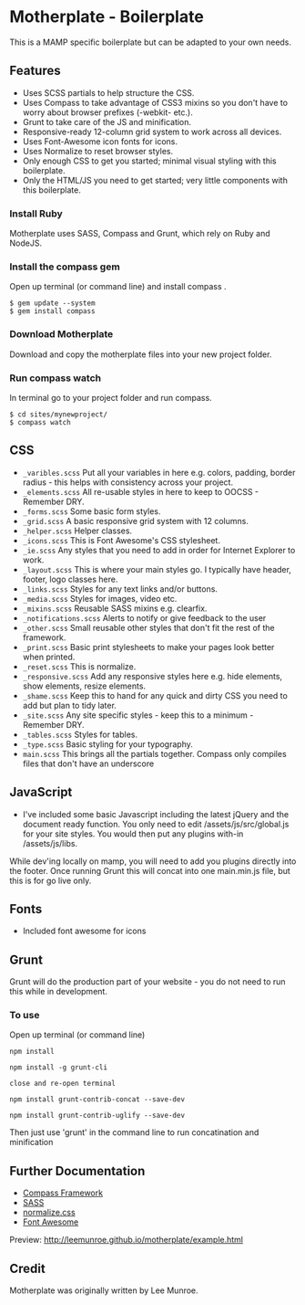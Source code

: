 # Motherplate - Boilerplate

This is a MAMP specific boilerplate but can be adapted to your own needs.

## Features
* Uses SCSS partials to help structure the CSS.
* Uses Compass to take advantage of CSS3 mixins so you don't have to worry about browser prefixes (-webkit- etc.).
* Grunt to take care of the JS and minification.
* Responsive-ready 12-column grid system to work across all devices.
* Uses Font-Awesome icon fonts for icons.
* Uses Normalize to reset browser styles.
* Only enough CSS to get you started; minimal visual styling with this boilerplate.
* Only the HTML/JS you need to get started; very little components with this boilerplate.

### Install Ruby
Motherplate uses SASS, Compass and Grunt, which rely on Ruby and NodeJS.

### Install the compass gem
Open up terminal (or command line) and install compass .
```
$ gem update --system
$ gem install compass
```
### Download Motherplate
Download and copy the motherplate files into your new project folder.

### Run compass watch
In terminal go to your project folder and run compass.
```
$ cd sites/mynewproject/
$ compass watch
```

## CSS
* `_varibles.scss` Put all your variables in here e.g. colors, padding, border radius - this helps with consistency across your project.
* `_elements.scss` All re-usable styles in here to keep to OOCSS - Remember DRY.
* `_forms.scss` Some basic form styles.
* `_grid.scss` A basic responsive grid system with 12 columns.
* `_helper.scss` Helper classes.
* `_icons.scss` This is Font Awesome's CSS stylesheet.
* `_ie.scss` Any styles that you need to add in order for Internet Explorer to work.
* `_layout.scss` This is where your main styles go. I typically have header, footer, logo classes here.
* `_links.scss` Styles for any text links and/or buttons.
* `_media.scss` Styles for images, video etc.
* `_mixins.scss` Reusable SASS mixins e.g. clearfix.
* `_notifications.scss` Alerts to notify or give feedback to the user
* `_other.scss` Small reusable other styles that don't fit the rest of the framework.
* `_print.scss` Basic print stylesheets to make your pages look better when printed.
* `_reset.scss` This is normalize.
* `_responsive.scss` Add any responsive styles here e.g. hide elements, show elements, resize elements.
* `_shame.scss` Keep this to hand for any quick and dirty CSS you need to add but plan to tidy later.
* `_site.scss` Any site specific styles - keep this to a minimum - Remember DRY.
* `_tables.scss` Styles for tables.
* `_type.scss` Basic styling for your typography.
* `main.scss` This brings all the partials together. Compass only compiles files that don't have an underscore

## JavaScript ##
* I've included some basic Javascript including the latest jQuery and the document ready function. You only need to edit /assets/js/src/global.js for your site styles. You would then put any plugins with-in /assets/js/libs.

While dev'ing locally on mamp, you will need to add you plugins directly into the footer. Once running Grunt this will concat into one main.min.js file, but this is for go live only.

## Fonts ##
* Included font awesome for icons

## Grunt

Grunt will do the production part of your website - you do not need to run this while in development.

### To use

Open up terminal (or command line)
```
npm install

npm install -g grunt-cli

close and re-open terminal

npm install grunt-contrib-concat --save-dev

npm install grunt-contrib-uglify --save-dev
```
Then just use 'grunt' in the command line to run concatination and minification


## Further Documentation ##
* <a href="http://compass-style.org/">Compass Framework</a>
* <a href="http://sass-lang.com/">SASS</a>
* <a href="http://necolas.github.com/normalize.css/">normalize.css</a>
* <a href="http://fontawesome.io/">Font Awesome</a>

Preview: http://leemunroe.github.io/motherplate/example.html

## Credit

Motherplate was originally written by Lee Munroe.
